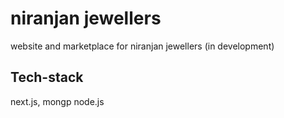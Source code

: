  
# niranjan jewellers

website and marketplace for niranjan jewellers
(in development)

## Tech-stack

 next.js,
 mongp 
 node.js
